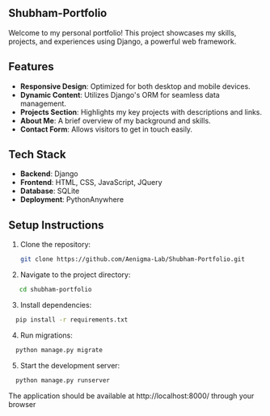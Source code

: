 ## Shubham-Portfolio


Welcome to my personal portfolio! This project showcases my skills, projects, and experiences using Django, a powerful web framework.

## Features

- **Responsive Design**: Optimized for both desktop and mobile devices.
- **Dynamic Content**: Utilizes Django's ORM for seamless data management.
- **Projects Section**: Highlights my key projects with descriptions and links.
- **About Me**: A brief overview of my background and skills.
- **Contact Form**: Allows visitors to get in touch easily.

## Tech Stack

- **Backend**: Django
- **Frontend**: HTML, CSS, JavaScript, JQuery
- **Database**: SQLite 
- **Deployment**: PythonAnywhere

## Setup Instructions

1. Clone the repository:
   ```bash
   git clone https://github.com/Aenigma-Lab/Shubham-Portfolio.git

2. Navigate to the project directory:
```bash
   cd shubham-portfolio
   ```

3. Install dependencies:
```bash
  pip install -r requirements.txt
  ```
4. Run migrations:
```bash
  python manage.py migrate
  ```
5.  Start the development server:
 ```bash
   python manage.py runserver
   ```
The application should be available at http://localhost:8000/ through your browser